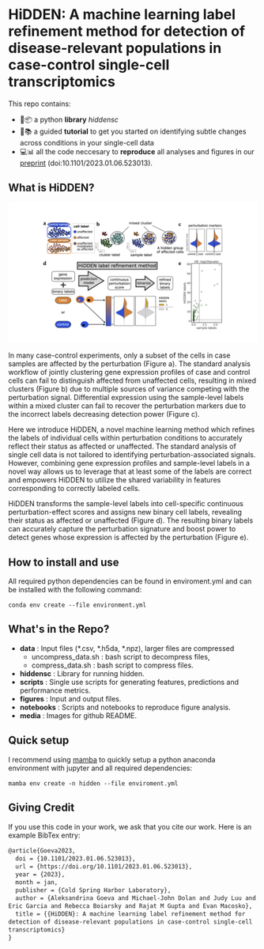 # HiDDEN: A machine learning label refinement method for detection of disease-relevant populations in case-control single-cell transcriptomics

This repo contains:
* 🐍📦 a python **library** *hiddensc* 
* 📍📚 a guided **tutorial** to get you started on identifying subtle changes across conditions in your single-cell data
* 💻📊 all the code neccesary to **reproduce** all analyses and figures in our [preprint](https://www.biorxiv.org/content/10.1101/2023.01.06.523013v1) (doi:10.1101/2023.01.06.523013). 

## What is HiDDEN?
![Figure 1](media/Figure1.jpeg)

In many case-control experiments, only a subset of the cells in case samples are affected by the perturbation (Figure a). The standard analysis workflow of jointly clustering gene expression profiles of case and control cells can fail to distinguish affected from unaffected cells, resulting in mixed clusters (Figure b) due to multiple sources of variance competing with the perturbation signal. Differential expression using the sample-level labels within a mixed cluster can fail to recover the perturbation markers due to the incorrect labels decreasing detection power (Figure c). 

Here we introduce HiDDEN, a novel machine learning method which refines the labels of individual cells within perturbation conditions to accurately reflect their status as affected or unaffected. The standard analysis of single cell data is not tailored to identifying perturbation-associated signals. However, combining gene expression profiles and sample-level labels in a novel way allows us to leverage that at least some of the labels are correct and empowers HiDDEN to utilize the shared variability in features corresponding to correctly labeled cells.

HiDDEN transforms the sample-level labels into cell-specific continuous perturbation-effect scores and assigns new binary cell labels, revealing their status as affected or unaffected (Figure d). The resulting binary labels can accurately capture the perturbation signature and boost power to detect genes whose expression is affected by the perturbation (Figure e).

## How to install and use
All required python dependencies can be found in enviroment.yml and can be installed with the following command:
```
conda env create --file environment.yml
```

## What's in the Repo?

- **data** : Input files (*.csv, *.h5da, *.npz), larger files are compressed
  - uncompress_data.sh : bash script to decompress files,
  - compress_data.sh : bash script to compress files.
- **hiddensc** : Library for running hidden.
- **scripts** : Single use scripts for generating features, predictions and performance metrics.
- **figures** : Input and output files.
- **notebooks** : Scripts and notebooks to reproduce figure analysis.
- **media** : Images for github README.

## Quick setup

I recommend using [mamba](https://mamba.readthedocs.io/en/latest/installation.html) to quickly setup a python anaconda environment with jupyter and all required dependencies:

```
mamba env create -n hidden --file enviroment.yml
```

## Giving Credit

If you use this code in your work, we ask that you cite our work. Here is an example BibTex entry:

```
@article{Goeva2023,
  doi = {10.1101/2023.01.06.523013},
  url = {https://doi.org/10.1101/2023.01.06.523013},
  year = {2023},
  month = jan,
  publisher = {Cold Spring Harbor Laboratory},
  author = {Aleksandrina Goeva and Michael-John Dolan and Judy Luu and Eric Garcia and Rebecca Boiarsky and Rajat M Gupta and Evan Macosko},
  title = {{HiDDEN}: A machine learning label refinement method for detection of disease-relevant populations in case-control single-cell transcriptomics}
}
```
